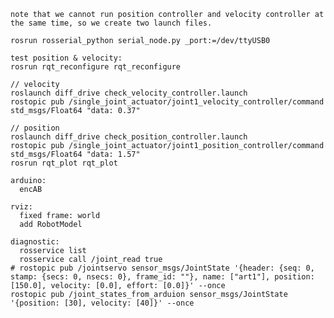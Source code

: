 
    note that we cannot run position controller and velocity controller at the same time, so we create two launch files.
    
    rosrun rosserial_python serial_node.py _port:=/dev/ttyUSB0

    test position & velocity:
    rosrun rqt_reconfigure rqt_reconfigure

    // velocity
    roslaunch diff_drive check_velocity_controller.launch
    rostopic pub /single_joint_actuator/joint1_velocity_controller/command std_msgs/Float64 "data: 0.37"
    
    // position
    roslaunch diff_drive check_position_controller.launch
    rostopic pub /single_joint_actuator/joint1_position_controller/command std_msgs/Float64 "data: 1.57"
    rosrun rqt_plot rqt_plot
    
    arduino:
      encAB

    rviz:
      fixed frame: world
      add RobotModel

    diagnostic:
      rosservice list
      rosservice call /joint_read true
    # rostopic pub /jointservo sensor_msgs/JointState '{header: {seq: 0, stamp: {secs: 0, nsecs: 0}, frame_id: ""}, name: ["art1"], position: [150.0], velocity: [0.0], effort: [0.0]}' --once
    rostopic pub /joint_states_from_arduion sensor_msgs/JointState '{position: [30], velocity: [40]}' --once

